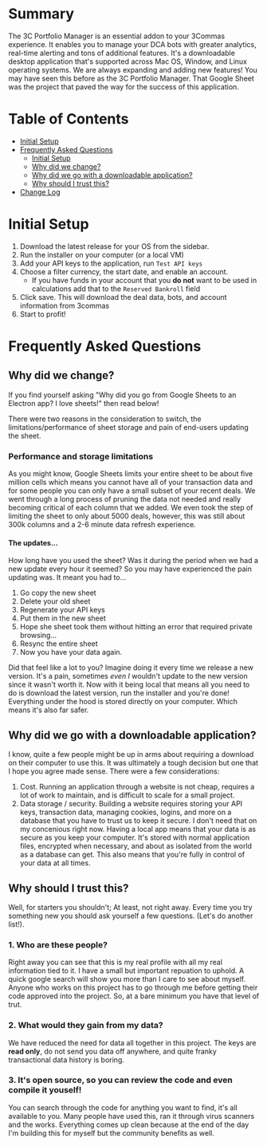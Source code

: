 # Summary

The 3C Portfolio Manager is an essential addon to your 3Commas experience. It enables you to manage your DCA bots with greater analytics, real-time alerting and tons of additional features. It's a downloadable desktop application that's supported across Mac OS, Window, and Linux operating systems. We are always expanding and adding new features! You may have seen this before as the 3C Portfolio Manager. That Google Sheet was the project that paved the way for the success of this application.


# Table of Contents

- [Initial Setup](#initial-setup)
- [Frequently Asked Questions](#frequently-asked-questions)
    - [Initial Setup](#initial-setup)
    - [Why did we change?](#why-did-we-change)
    - [Why did we go with a downloadable application?](#why-did-we-go-with-a-downloadable-application)
    - [Why should I trust this?](why-should-i-trust-this)
- [Change Log](https://github.com/coltoneshaw/3c-portfolio-manager/blob/main/CHANGELOG.md)

# Initial Setup

1. Download the latest release for your OS from the sidebar.
2. Run the installer on your computer (or a local VM)
3. Add your API keys to the application, run `Test API keys`
4. Choose a filter currency, the start date, and enable an account.
    - If you have funds in your account that you **do not** want to be used in calculations add that to the `Reserved Bankroll` field
5. Click save. This will download the deal data, bots, and account information from 3commas
6. Start to profit!


# Frequently Asked Questions

## Why did we change?

If you find yourself asking "Why did you go from Google Sheets to an Electron app? I love sheets!" then read below!

There were two reasons in the consideration to switch, the limitations/performance of sheet storage and pain of end-users updating the sheet.

### Performance and storage limitations
As you might know, Google Sheets limits your entire sheet to be about five million cells which means you cannot have all of your transaction data and for some people you can only have a small subset of your recent deals. We went through a long process of pruning the data not needed and really becoming critical of each column that we added. We even took the step of limiting the sheet to only about 5000 deals, however, this was still about 300k columns and a 2-6 minute data refresh experience.

#### The updates...
How long have you used the sheet? Was it during the period when we had a new update every hour it seemed? So you may have experienced the pain updating was. It meant you had to...

1. Go copy the new sheet
2. Delete your old sheet
3. Regenerate your API keys
4. Put them in the new sheet
5. Hope she sheet took them without hitting an error that required private browsing... 
6. Resync the entire sheet
7. Now you have your data again.

Did that feel like a lot to you? Imagine doing it every time we release a new version. It's a pain, sometimes _even I_ wouldn't update to the new version since it wasn't worth it. Now with it being local that means all you need to do is download the latest version, run the installer and you're done! Everything under the hood is stored directly on your computer. Which means it's also far safer.

## Why did we go with a downloadable application?

I know, quite a few people might be up in arms about requiring a download on their computer to use this. It was ultimately a tough decision but one that I hope you agree made sense. There were a few considerations:

1. Cost. Running an application through a website is not cheap, requires a lot of work to maintain, and is difficult to scale for a small project.
2. Data storage / security. Building a website requires storing your API keys, transaction data, managing cookies, logins, and more on a database that you have to trust us to keep it secure. I don't need that on my concenious right now. Having a local app means that your data is as secure as you keep your computer. It's stored with normal application files, encrypted when necessary, and about as isolated from the world as a database can get. This also means that you're fully in control of your data at all times.


## Why should I trust this?

Well, for starters you shouldn't; At least, not right away. Every time you try something new you should ask yourself a few questions. (Let's do another list!).

### 1. Who are these people?
Right away you can see that this is my real profile with all my real information tied to it. I have a small but important repuation to uphold. A quick google search will show you more than I care to see about myself. Anyone who works on this project has to go through me before getting their code approved into the project. So, at a bare minimum you have that level of trut.

### 2. What would they gain from my data?
We have reduced the need for data all together in this project. The keys are **read only**, do not send you data off anywhere, and quite franky transactional data history is boring.

### 3. It's open source, so you can review the code and even compile it youself!
You can search through the code for anything you want to find, it's all available to you. Many people have used this, ran it through virus scanners and the works. Everything comes up clean because at the end of the day I'm building this for myself but the community benefits as well.
